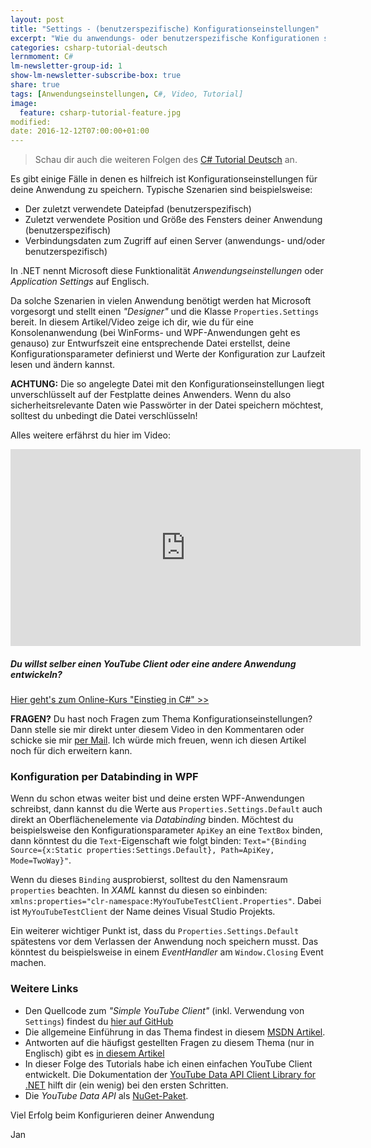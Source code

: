 ```yaml
---
layout: post
title: "Settings - (benutzerspezifische) Konfigurationseinstellungen"
excerpt: "Wie du anwendungs- oder benutzerspezifische Konfigurationen speichern und laden kannst."
categories: csharp-tutorial-deutsch
lernmoment: C#
lm-newsletter-group-id: 1
show-lm-newsletter-subscribe-box: true
share: true
tags: [Anwendungseinstellungen, C#, Video, Tutorial]
image:
  feature: csharp-tutorial-feature.jpg
modified:
date: 2016-12-12T07:00:00+01:00
---
```


> Schau dir auch die weiteren Folgen des [C# Tutorial Deutsch](/csharp-tutorial-deutsch/) an.

Es gibt einige Fälle in denen es hilfreich ist Konfigurationseinstellungen für deine Anwendung zu speichern. Typische Szenarien sind beispielsweise:

 - Der zuletzt verwendete Dateipfad (benutzerspezifisch)
 - Zuletzt verwendete Position und Größe des Fensters deiner Anwendung (benutzerspezifisch)
 - Verbindungsdaten zum Zugriff auf einen Server (anwendungs- und/oder benutzerspezifisch)

In .NET nennt Microsoft diese Funktionalität *Anwendungseinstellungen* oder *Application Settings* auf Englisch.

Da solche Szenarien in vielen Anwendung benötigt werden hat Microsoft vorgesorgt und stellt einen *"Designer"* und die Klasse `Properties.Settings` bereit. In diesem Artikel/Video zeige ich dir, wie du für eine Konsolenanwendung (bei WinForms- und WPF-Anwendungen geht es genauso) zur Entwurfszeit eine entsprechende Datei erstellst, deine Konfigurationsparameter definierst und Werte der Konfiguration zur Laufzeit lesen und ändern kannst.

**ACHTUNG:** Die so angelegte Datei mit den Konfigurationseinstellungen liegt unverschlüsselt auf der Festplatte deines Anwenders. Wenn du also sicherheitsrelevante Daten wie Passwörter in der Datei speichern möchtest, solltest du unbedingt die Datei verschlüsseln! 

Alles weitere erfährst du hier im Video:

<iframe width="560" height="315" src="https://www.youtube-nocookie.com/embed/2HDA11673pU" frameborder="0" allow="encrypted-media" allowfullscreen></iframe>

<div class="subscribe-notice">
<h5>Du willst selber einen YouTube Client oder eine andere Anwendung entwickeln?</h5>
<a markdown="0" href="https://www.udemy.com/einstieg-in-csharp-software-programmieren-wie-ein-profi/?couponCode=UCSK_LM2016-110" class="notice-button">Hier geht's zum Online-Kurs "Einstieg in C#" >></a>
</div>

**FRAGEN?** Du hast noch Fragen zum Thema Konfigurationseinstellungen? Dann stelle sie mir direkt unter diesem Video in den Kommentaren oder schicke sie mir [per Mail](mailto:jan@lernmoment,de). Ich würde mich freuen, wenn ich diesen Artikel noch für dich erweitern kann.

### Konfiguration per Databinding in WPF

Wenn du schon etwas weiter bist und deine ersten WPF-Anwendungen schreibst, dann kannst du die Werte aus `Properties.Settings.Default` auch direkt an Oberflächenelemente via *Databinding* binden. Möchtest du beispielsweise den Konfigurationsparameter `ApiKey` an eine `TextBox` binden, dann könntest du die `Text`-Eigenschaft wie folgt binden: `Text="{Binding Source={x:Static properties:Settings.Default}, Path=ApiKey, Mode=TwoWay}"`.

Wenn du dieses `Binding` ausprobierst, solltest du den Namensraum `properties` beachten. In *XAML* kannst du diesen so einbinden: `xmlns:properties="clr-namespace:MyYouTubeTestClient.Properties"`. Dabei ist `MyYouTubeTestClient` der Name deines Visual Studio Projekts.

Ein weiterer wichtiger Punkt ist, dass du `Properties.Settings.Default` spätestens vor dem Verlassen der Anwendung noch speichern musst. Das könntest du beispielsweise in einem *EventHandler* am `Window.Closing` Event machen. 

### Weitere Links

 - Den Quellcode zum *"Simple YouTube Client"* (inkl. Verwendung von `Settings`) findest du [hier auf GitHub](https://github.com/LernMoment/simple-youtube-client/)
 - Die allgemeine Einführung in das Thema findest in diesem [MSDN Artikel](https://msdn.microsoft.com/de-de/library/a65txexh.aspx).
 - Antworten auf die häufigst gestellten Fragen zu diesem Thema (nur in Englisch) gibt es [in diesem Artikel](https://blogs.msdn.microsoft.com/rprabhu/2005/06/29/client-settings-faq/)
 - In dieser Folge des Tutorials habe ich einen einfachen YouTube Client entwickelt. Die Dokumentation der [YouTube Data API Client Library for .NET](https://developers.google.com/api-client-library/dotnet/apis/youtube/v3) hilft dir (ein wenig) bei den ersten Schritten.
 - Die *YouTube Data API* als [NuGet-Paket](https://www.nuget.org/packages/Google.Apis.YouTube.v3/).

Viel Erfolg beim Konfigurieren deiner Anwendung

Jan
